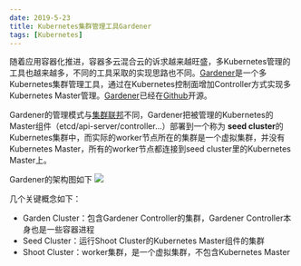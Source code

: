 ```yaml
---
date: 2019-5-23
title: Kubernetes集群管理工具Gardener
tags: [Kubernetes]
---
```


随着应用容器化推进，容器多云混合云的诉求越来越旺盛，多Kubernetes管理的工具也越来越多，不同的工具采取的实现思路也不同。[Gardener](https://gardener.cloud)是一个多Kubernetes集群管理工具，通过在Kubernetes控制面增加Controller方式实现多Kubernetes Master管理。[Gardener](https://gardener.cloud)已经在[Github](https://github.com/gardener/gardener)开源。

Gardener的管理模式与[集群联邦](https://github.com/kubernetes-sigs/kubefed)不同，Gardener把被管理的Kubernetes的Master组件（etcd/api-server/controller...）部署到一个称为 **seed cluster**的Kubernetes集群中，而实际的worker节点所在的集群是一个虚拟集群，并没有Kubernetes Master，所有的worker节点都连接到seed cluster里的Kubernetes Master上。

Gardener的架构图如下
![](https://github.com/gardener/gardener-docs/blob/master/images/tam-block-diagram-overview.png?raw=true)

几个关键概念如下：

- Garden Cluster：包含Gardener Controller的集群，Gardener Controller本身也是一些容器进程
- Seed Cluster：运行Shoot Cluster的Kubernetes Master组件的集群
- Shoot Cluster：worker集群，是一个虚拟集群，不包含Kubernetes Master